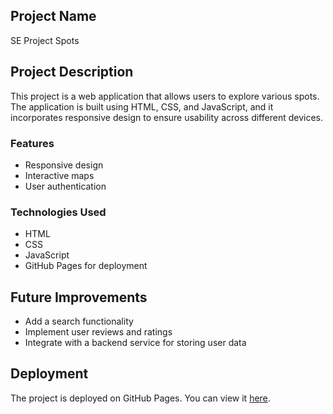 ## Project Name

SE Project Spots

## Project Description

This project is a web application that allows users to explore various spots. The application is built using HTML, CSS, and JavaScript, and it incorporates responsive design to ensure usability across different devices.

### Features

- Responsive design
- Interactive maps
- User authentication

### Technologies Used

- HTML
- CSS
- JavaScript
- GitHub Pages for deployment

## Future Improvements

- Add a search functionality
- Implement user reviews and ratings
- Integrate with a backend service for storing user data

## Deployment

The project is deployed on GitHub Pages. You can view it [here](https://github.com/dancarlton/se_project_spots).
